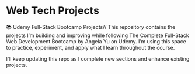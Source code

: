 # Web Tech Projects
📚 Udemy Full-Stack Bootcamp Projects//
This repository contains the projects I’m building and improving while following The Complete Full-Stack Web Development Bootcamp by Angela Yu on Udemy. I’m using this space to practice, experiment, and apply what I learn throughout the course.

I’ll keep updating this repo as I complete new sections and enhance existing projects.
